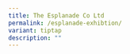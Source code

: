 ```yaml
---
title: The Esplanade Co Ltd
permalink: /esplanade-exhibtion/
variant: tiptap
description: ""
---
```

